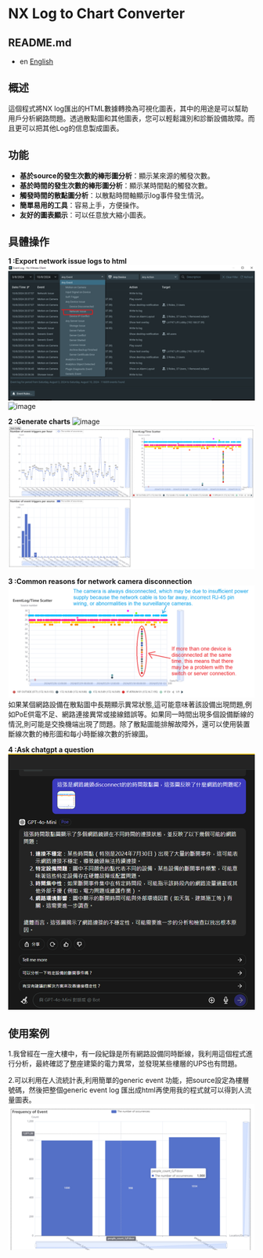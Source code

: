 # NX Log to Chart Converter

## README.md
- en [English](README_en.md)

## 概述

這個程式將NX log匯出的HTML數據轉換為可視化圖表，其中的用途是可以幫助用戶分析網路問題。透過散點圖和其他圖表，您可以輕鬆識別和診斷設備故障。而且更可以把其他Log的信息製成圖表。

## 功能

- **基於source的發生次數的棒形圖分析**：顯示某來源的觸發次數。
- **基於時間的發生次數的棒形圖分析**：顯示某時間點的觸發次數。
- **觸發時間的散點圖分析**：以散點時間軸顯示log事件發生情況。
- **簡單易用的工具**：容易上手，方便操作。
- **友好的圖表顯示**：可以任意放大縮小圖表。

## 具體操作

**1 :Export network issue logs to html**
![image](picture/network2.png)
![image](picture/export_html.gif)

**2 :Generate charts**
![image](picture/generate_charts.gif)
![image](picture/charts.png)

**3 :Common reasons for network camera disconnection**
![image](picture/network.png)
如果某個網路設備在散點圖中長期顯示異常狀態,這可能意味著該設備出現問題,例如PoE供電不足、網路連接異常或接線錯誤等。如果同一時間出現多個設備斷線的情況,則可能是交換機端出現了問題。除了散點圖能排解故障外，還可以使用裝置斷線次數的棒形圖和每小時斷線次數的折線圖。

**4 :Ask chatgpt a question**
![image](picture/chatgpt.png)


## 使用案例

1.我曾經在一座大樓中，有一段紀錄是所有網路設備同時斷線，我利用這個程式進行分析，最終確認了整座建築的電力異常，並發現某些樓層的UPS也有問題。

2.可以利用在人流統計表,利用簡單的generic event 功能，把source設定為樓層號碼，然後把整個generic event log 匯出成html再使用我的程式就可以得到人流量圖表。
![image](picture/people_count.png)

